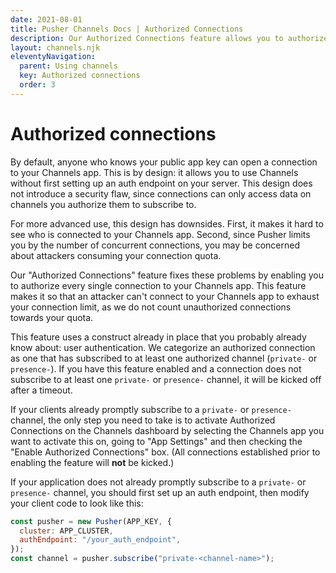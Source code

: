 ```yaml
---
date: 2021-08-01
title: Pusher Channels Docs | Authorized Connections
description: Our Authorized Connections feature allows you to authorize every single connection to your Channels app so your connection limit is protected from attackers.
layout: channels.njk
eleventyNavigation:
  parent: Using channels
  key: Authorized connections
  order: 3
---
```


# Authorized connections

By default, anyone who knows your public app key can open a connection to your Channels app. This is by design: it allows you to use Channels without first setting up an auth endpoint on your server. This design does not introduce a security flaw, since connections can only access data on channels you authorize them to subscribe to.

For more advanced use, this design has downsides. First, it makes it hard to see who is connected to your Channels app. Second, since Pusher limits you by the number of concurrent connections, you may be concerned about attackers consuming your connection quota.

Our "Authorized Connections" feature fixes these problems by enabling you to authorize every single connection to your Channels app. This feature makes it so that an attacker can't connect to your Channels app to exhaust your connection limit, as we do not count unauthorized connections towards your quota.

This feature uses a construct already in place that you probably already know about: user authentication. We categorize an authorized connection as one that has subscribed to at least one authorized channel (`private-` or `presence-`). If you have this feature enabled and a connection does not subscribe to at least one `private-` or `presence-` channel, it will be kicked off after a timeout.

If your clients already promptly subscribe to a `private-` or `presence-` channel, the only step you need to take is to activate Authorized Connections on the Channels dashboard by selecting the Channels app you want to activate this on, going to "App Settings" and then checking the "Enable Authorized Connections" box. (All connections established prior to enabling the feature will **not** be kicked.)

If your application does not already promptly subscribe to a `private-` or
`presence-` channel, you should first set up an auth endpoint, then modify your client code to look like this:

```js
const pusher = new Pusher(APP_KEY, {
  cluster: APP_CLUSTER,
  authEndpoint: "/your_auth_endpoint",
});
const channel = pusher.subscribe("private-<channel-name>");
```
